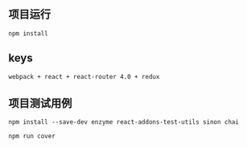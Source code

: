 ## 项目运行
```
npm install 
```

## keys
```
webpack + react + react-router 4.0 + redux
```


## 项目测试用例
```
npm install --save-dev enzyme react-addons-test-utils sinon chai

npm run cover
```

